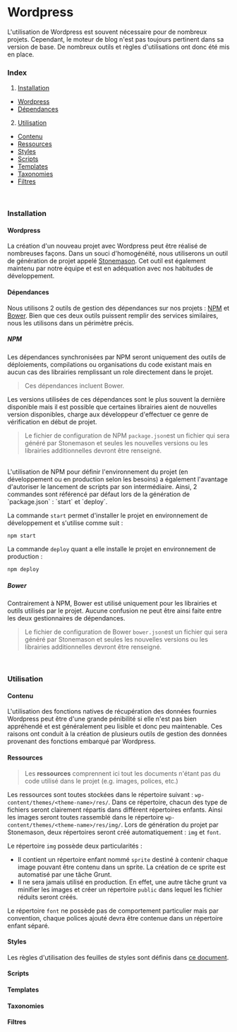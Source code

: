 # Wordpress

L'utilisation de Wordpress est souvent nécessaire pour de nombreux projets. Cependant, le moteur de blog n'est pas toujours pertinent dans sa version de base. De nombreux outils et règles d'utilisations ont donc été mis en place.

### Index

 1. [Installation](#installation)
  - [Wordpress](#wordpress)
  - [Dépendances](#dépendances)
 2. [Utilisation](#utilisation)
  - [Contenu](#contenu)
  - [Ressources](#ressources)
  - [Styles](#styles)
  - [Scripts](#scripts)
  - [Templates](#templates)
  - [Taxonomies](#taxonomies)
  - [Filtres](#filtres)

<br>

### Installation

#### Wordpress

La création d'un nouveau projet avec Wordpress peut être réalisé de nombreuses façons. Dans un souci d'homogénéité, nous utiliserons un outil de génération de projet appelé [Stonemason](https://github.com/Stuff90/stonemason). Cet outil est également maintenu par notre équipe et est en adéquation avec nos habitudes de développement.

#### Dépendances

Nous utilisons 2 outils de gestion des dépendances sur nos projets : [NPM](https://www.npmjs.com/) et [Bower](http://bower.io/).
Bien que ces deux outils puissent remplir des services similaires, nous les utilisons dans un périmètre précis. 

##### NPM

Les dépendances synchronisées par NPM seront uniquement des outils de déploiements, compilations ou organisations du code existant mais en aucun cas des librairies remplissant un role directement dans le projet.

> Ces dépendances incluent Bower.

Les versions utilisées de ces dépendances sont le plus souvent la dernière disponible mais il est possible que certaines librairies aient de nouvelles version disponibles, charge aux développeur d'effectuer ce genre de vérification en début de projet.

> Le fichier de configuration de NPM `package.json`est un fichier qui sera généré par Stonemason et seules les nouvelles versions ou les librairies additionnelles devront être renseigné.

<br>
L'utilisation de NPM pour définir l'environnement du projet (en développement ou en production selon les besoins) a également l'avantage d'autoriser le lancement de scripts par son intermédiaire. Ainsi, 2 commandes sont référencé par défaut lors de la génération de `package.json` : `start` et `deploy`.

La commande `start` permet d'installer le projet en environnement de développement et s'utilise comme suit :
```bash
npm start
```
La commande `deploy` quant a elle installe le projet en environnement de production : 
```bash
npm deploy
```


##### Bower

Contrairement à NPM, Bower est utilisé uniquement pour les librairies et outils utilisés par le projet. Aucune confusion ne peut être ainsi faite entre les deux gestionnaires de dépendances.

> Le fichier de configuration de Bower `bower.json`est un fichier qui sera généré par Stonemason et seules les nouvelles versions ou les librairies additionnelles devront être renseigné.

<br>

### Utilisation

#### Contenu

L'utilisation des fonctions natives de récupération des données fournies Wordpress peut être d'une grande pénibilité si elle n'est pas bien appréhendé et est généralement peu lisible et donc peu maintenable. Ces raisons ont conduit à la création de plusieurs outils de gestion des données provenant des fonctions embarqué par Wordpress.



#### Ressources

> Les **ressources** comprennent ici tout les documents n'étant pas du code utilisé dans le projet (e.g. images, polices, etc.)

Les ressources sont toutes stockées dans le répertoire suivant : `wp-content/themes/<theme-name>/res/`.
Dans ce répertoire, chacun des type de fichiers seront clairement répartis dans différent répertoires enfants. Ainsi les images seront toutes rassemblé dans le répertoire `wp-content/themes/<theme-name>/res/img/`. Lors de génération du projet par Stonemason, deux répertoires seront créé automatiquement : `img`  et `font`. 

Le répertoire `img` possède deux particularités :
 -  Il contient un répertoire enfant nommé `sprite` destiné à contenir chaque image pouvant être contenu dans un sprite. La création de ce sprite est automatisé par une tâche Grunt.
 - Il ne sera jamais utilisé en production. En effet, une autre tâche grunt va minifier les images et créer un répertoire `public`  dans lequel les fichier réduits seront créés.

Le répertoire `font` ne possède pas de comportement particulier mais par convention, chaque polices ajouté devra être contenue dans un répertoire enfant séparé.

#### Styles

Les règles d'utilisation des feuilles de styles sont définis dans [ce document](https://github.com/Stuff90/Documentation/blob/master/integration/Integration_rules.fr.md).

#### Scripts



#### Templates

#### Taxonomies

#### Filtres
